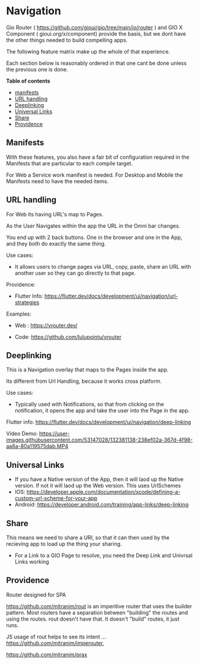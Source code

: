 # Navigation


Gio Router ( https://github.com/gioui/gio/tree/main/io/router ) and GIO X Component ( gioui.org/x/component) provide the basis, but we dont have the other things needed to build compelling apps.

The following feature matrix make up the whole of that experience.

Each section below is reasonably ordered in that one cant be done unless the previous one is done.

**Table of contents**

- [manifests](#manifests)
- [URL handling](#url-handling)
- [Deeplinking](#deeplinking)
- [Universal Links](#universal-links)
- [Share](#share)
- [Providence](#providence)

## Manifests

With these features, you also have a fair bit of configuration required in the Manifests that are particular to each compile target.

For Web a Service work manifest is needed.
For Desktop and Mobile the Manifests need to have the needed items.


## URL handling

For Web its having URL's map to Pages.

As the User Navigates within the app the URL in the Omni bar changes.

You end up with 2 back buttons. One in the browser and one in the App, and they both do exactly the same thing. 

Use cases:

- It allows users to change pages via URL, copy, paste, share an URL with another user so they can go directly to that page.

Providence:

- Flutter Info: https://flutter.dev/docs/development/ui/navigation/url-strategies

Examples:

- Web : https://vrouter.dev/

- Code: https://github.com/lulupointu/vrouter


## Deeplinking

This is a Navigation overlay that maps to the Pages inside the app.

Its different from Url Handling, because it works cross platform.

Use cases:

- Typically used with Notifications, so that from clicking on the notification, it opens the app and take the user into the Page in the app.

Flutter info: https://flutter.dev/docs/development/ui/navigation/deep-linking

Video Demo: https://user-images.githubusercontent.com/53147028/132381138-238ef02a-367d-4f98-aa8a-80a119575dab.MP4

## Universal Links

  - If you have a Native version of the App, then it will laod up the Native version. If not it will laod up the Web version. This uses UrlSchemes
  - IOS: https://developer.apple.com/documentation/xcode/defining-a-custom-url-scheme-for-your-app
  - Android: https://developer.android.com/training/app-links/deep-linking

## Share

This means we need to share a URI, so that it can then used by the recieving app to load up the thing your sharing.
  - For a Link to a GIO Page to resolve, you need the Deep Link and Univrsal Links working





## Providence

Router designed for SPA 

https://github.com/mitranim/rout is an imperitive router that uses the builder pattern. Most routers have a separation between "building" the routes and using the routes. rout doesn't have that. It doesn't "build" routes, it just runs.

JS usage of rout helps to see its intent ...
https://github.com/mitranim/imperouter,

https://github.com/mitranim/prax 
